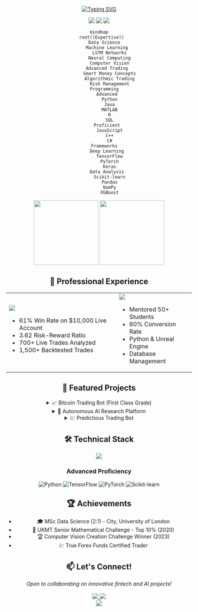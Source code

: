 <div align="center">

[![Typing SVG](https://readme-typing-svg.herokuapp.com?font=Fira+Code&duration=3000&pause=1000&color=2F81F7&center=true&vCenter=true&multiline=true&random=false&width=1200&height=150&lines=MSc+Data+Science+Graduate+%7C+City%2C+University+of+London;AI+%26+Algorithmic+Trading+Expert+%7C+61%25+Win+Rate;Specialized+in+LSTM+Networks+%26+Smart+Money+Concepts)](https://git.io/typing-svg)

<div align="center">
  <img src="https://komarev.com/ghpvc/?username=MohamadKanso&style=for-the-badge&color=2F81F7"/>
  <a href="https://www.linkedin.com/in/mohamad-kanso/"><img src="https://img.shields.io/badge/LinkedIn-2F81F7?style=for-the-badge&logo=linkedin&logoColor=white"/></a>
  <a href="mailto:mohamadghorikanso@gmail.com"><img src="https://img.shields.io/badge/Email-2F81F7?style=for-the-badge&logo=gmail&logoColor=white"/></a>
</div>

```mermaid
mindmap
  root((Expertise))
    Data Science
      Machine Learning
        LSTM Networks
        Neural Computing
        Computer Vision
      Advanced Trading
        Smart Money Concepts
        Algorithmic Trading
        Risk Management
    Programming
      Advanced
        Python
        Java
        MATLAB
        R
        SQL
      Proficient
        JavaScript
        C++
        C#
    Frameworks
      Deep Learning
        TensorFlow
        PyTorch
        Keras
      Data Analysis
        Scikit-learn
        Pandas
        NumPy
        XGBoost
```

<p align="center">
<img src="https://github-readme-stats.vercel.app/api?username=MohamadKanso&show_icons=true&theme=tokyonight&hide_border=true&bg_color=1A1B27&title_color=2F81F7&icon_color=2F81F7" height="175"/>
<img src="https://github-readme-streak-stats.herokuapp.com/?user=MohamadKanso&theme=tokyonight&hide_border=true&background=1A1B27&ring=2F81F7&fire=2F81F7&currStreakLabel=2F81F7" height="175"/>
</p>

## 💼 Professional Experience

<table>
<tr>
<td>
<img src="https://img.shields.io/badge/True_Forex_Funds-Funded_Trader-2F81F7?style=for-the-badge&logo=bitcoin&logoColor=white"/>

- 61% Win Rate on $10,000 Live Account
- 3.62 Risk-Reward Ratio
- 700+ Live Trades Analyzed
- 1,500+ Backtested Trades
</td>
<td>
<img src="https://img.shields.io/badge/Software_Academy-Python_Tutor-2F81F7?style=for-the-badge&logo=python&logoColor=white"/>

- Mentored 50+ Students
- 60% Conversion Rate
- Python & Unreal Engine
- Database Management
</td>
</tr>
</table>

## 🚀 Featured Projects

<details>
<summary> 📈 Bitcoin Trading Bot (First Class Grade)</summary>

### LSTM-based Cryptocurrency Trading System

- 25.77% Profit in Backtesting
- 665 Trades Executed with 6.2% ROI
- Binance API Integration
- Outperformed Linear Regression Models

Key Features:

**Features:**
- Technical Indicators
- Market Data
- Volatility Metrics

**Architecture:**
- Type: Bidirectional LSTM
- Layers: Multiple
- Regularization: Dropout
- Optimizer: Adam

**Performance:**
- Profit: 25.77%
- ROI: 6.2%
- Trades: 665
</details>

<details>
<summary> 🤖 Autonomous AI Research Platform</summary>

### Advanced ML Architecture
- 20% Performance Improvement
- Reinforcement Learning Integration
- Neural Architecture Search
- PyTorch & Ray Implementation
</details>

<details>
<summary> 💹 Predictious Trading Bot</summary>

### Quantitative Trading System
- Black-Scholes Option Pricing
- 16.4% Trade Success Improvement
- Live Data Scraping
- Advanced Volatility Analysis
</details>

## 🛠️ Technical Stack

<div align="center">
  <img src="https://skillicons.dev/icons?i=python,java,tensorflow,pytorch,r,matlab,aws,docker,git&theme=dark" />
</div>

### Advanced Proficiency
![Python](https://img.shields.io/badge/Python-Expert-2F81F7?style=for-the-badge&logo=python&logoColor=white)
![TensorFlow](https://img.shields.io/badge/TensorFlow-Advanced-2F81F7?style=for-the-badge&logo=tensorflow&logoColor=white)
![PyTorch](https://img.shields.io/badge/PyTorch-Advanced-2F81F7?style=for-the-badge&logo=pytorch&logoColor=white)
![Scikit-learn](https://img.shields.io/badge/Scikit--learn-Expert-2F81F7?style=for-the-badge&logo=scikit-learn&logoColor=white)

## 🏆 Achievements

- 🎓 MSc Data Science (2:1) - City, University of London
- 🥇 UKMT Senior Mathematical Challenge - Top 10% (2020)
- 🏆 Computer Vision Creation Challenge Winner (2023)
- 💹 True Forex Funds Certified Trader

## 📫 Let's Connect!

<div align="center">
  <i>Open to collaborating on innovative fintech and AI projects!</i>
  <br><br>
  <a href="mailto:mohamadghorikanso@gmail.com">
    <img src="https://img.shields.io/badge/Email-2F81F7?style=for-the-badge&logo=gmail&logoColor=white"/>
  </a>
  <a href="https://www.linkedin.com/in/mohamad-kanso/">
    <img src="https://img.shields.io/badge/LinkedIn-2F81F7?style=for-the-badge&logo=linkedin&logoColor=white"/>
  </a>
</div>

<img src="https://capsule-render.vercel.app/api?type=waving&color=gradient&height=100&section=footer&animation=twinkling"/>
</div>
